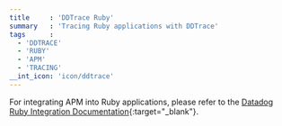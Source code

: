 ```yaml
---
title     : 'DDTrace Ruby'
summary   : 'Tracing Ruby applications with DDTrace'
tags      :
  - 'DDTRACE'
  - 'RUBY'
  - 'APM'
  - 'TRACING'
__int_icon: 'icon/ddtrace'
---
```



For integrating APM into Ruby applications, please refer to the [Datadog Ruby Integration Documentation](https://docs.datadoghq.com/tracing/trace_collection/automatic_instrumentation/dd_libraries/ruby/#advanced-configuration){:target="_blank"}.
